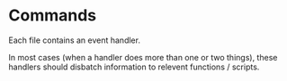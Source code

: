 # Commands

Each file contains an event handler. 

In most cases (when a handler does more than one or two things), these handlers should disbatch information to relevent functions / scripts.